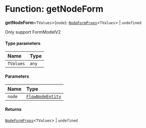 # Function: getNodeForm

**getNodeForm**<`TValues`>(`node`): [`NodeFormProps`](/en/auto-docs/fixed-layout-editor/interfaces/NodeFormProps.md)<`TValues`> | `undefined`

Only support FormModelV2

#### Type parameters

| Name | Type |
| :------ | :------ |
| `TValues` | `any` |

#### Parameters

| Name | Type |
| :------ | :------ |
| `node` | [`FlowNodeEntity`](/en/auto-docs/fixed-layout-editor/classes/FlowNodeEntity-1.md) |

#### Returns

[`NodeFormProps`](/en/auto-docs/fixed-layout-editor/interfaces/NodeFormProps.md)<`TValues`> | `undefined`
